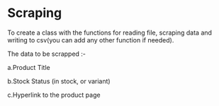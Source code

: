 # Scraping
To create a class with the functions for reading file, scraping data and writing to csv(you can add any other function if needed).

The data to be scrapped :-

a.Product Title 

b.Stock Status (in stock, or variant) 

c.Hyperlink to the product page
